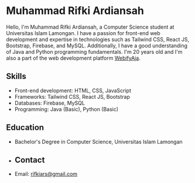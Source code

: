 # Muhammad Rifki Ardiansah

Hello, I'm Muhammad Rifki Ardiansah, a Computer Science student at Universitas Islam Lamongan. I have a passion for front-end web development and expertise in technologies such as Tailwind CSS, React JS, Bootstrap, Firebase, and MySQL. Additionally, I have a good understanding of Java and Python programming fundamentals. I'm 20 years old and I'm also a part of the web development platform [WebifyAja](https://www.webifyaja.com).

## Skills

- Front-end development: HTML, CSS, JavaScript
- Frameworks: Tailwind CSS, React JS, Bootstrap
- Databases: Firebase, MySQL
- Programming: Java (Basic), Python (Basic)

## Education

- Bachelor's Degree in Computer Science, Universitas Islam Lamongan

- ## Contact
  
- Email: rifkiars@gmail.com
